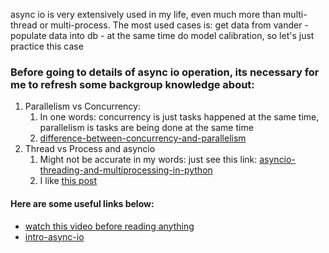 async io is very extensively used in my life, even much more than multi-thread or multi-process.
The most used cases is: get data from vander - populate data into db - at the same time do model calibration, so let's just practice this case
### Before going to details of async io operation, its necessary for me to refresh some backgroup knowledge about:
1. Parallelism vs Concurrency:
   1. In one words: concurrency is just tasks happened at the same time, parallelism is tasks are being done at the same time
   2. [difference-between-concurrency-and-parallelism](https://www.geeksforgeeks.org/difference-between-concurrency-and-parallelism/)
2. Thread vs Process and asyncio
   1. Might not be accurate in my words: just see this link: [asyncio-threading-and-multiprocessing-in-python](https://medium.com/analytics-vidhya/asyncio-threading-and-multiprocessing-in-python-4f5ff6ca75e8)
   2. I like [this post](https://itnext.io/practical-guide-to-async-threading-multiprocessing-958e57d7bbb8)
 


#### Here are some useful links below:
- [watch this video before reading anything](https://www.youtube.com/watch?v=t5Bo1Je9EmE)
- [intro-async-io](https://realpython.com/async-io-python/)